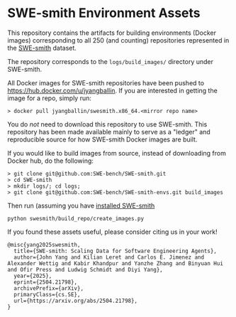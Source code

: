 # SWE-smith Environment Assets
This repository contains the artifacts for building environments (Docker images) corresponding to all 250 (and counting) repositories represented in the [SWE-smith](https://github.com/SWE-bench/SWE-smith) dataset.

The repository corresponds to the `logs/build_images/` directory under SWE-smith.

All Docker images for SWE-smith repositories have been pushed to https://hub.docker.com/u/jyangballin. If you are interested in getting the image for a repo, simply run:
```
> docker pull jyangballin/swesmith.x86_64.<mirror repo name>
```

You do _not_ need to download this repository to use SWE-smith. This repository has been made available mainly to serve as a "ledger" and reproducible source for how SWE-smith Docker images are built.

If you would like to build images from source, instead of downloading from Docker hub, do the following:
```
> git clone git@github.com:SWE-bench/SWE-smith.git
> cd SWE-smith
> mkdir logs/; cd logs;
> git clone git@github.com:SWE-bench/SWE-smith-envs.git build_images
```

Then run (assuming you have [installed SWE-smith](https://swesmith.com/getting_started/installation/)
```
python swesmith/build_repo/create_images.py
```

If you found these assets useful, please consider citing us in your work!
```
@misc{yang2025swesmith,
  title={SWE-smith: Scaling Data for Software Engineering Agents}, 
  author={John Yang and Kilian Leret and Carlos E. Jimenez and Alexander Wettig and Kabir Khandpur and Yanzhe Zhang and Binyuan Hui and Ofir Press and Ludwig Schmidt and Diyi Yang},
  year={2025},
  eprint={2504.21798},
  archivePrefix={arXiv},
  primaryClass={cs.SE},
  url={https://arxiv.org/abs/2504.21798}, 
}
```
